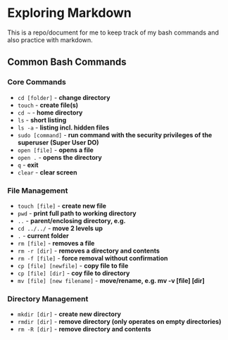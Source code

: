 # Exploring Markdown

This is a repo/document for me to keep track of my bash commands and also practice with markdown.

## Common Bash Commands
### Core Commands
- `cd [folder]` - **change directory**
- `touch` - **create file(s)**
- `cd ~` - **home directory**
- `ls` - **short listing**
- `ls -a` - **listing incl. hidden files**
- `sudo [command]` - **run command with the security privileges of the superuser (Super User DO)**
- `open [file]` - **opens a file**
- `open .` - **opens the directory**
- `q` - **exit**
- `clear` - **clear screen**

### File Management
- `touch [file]` - **create new file**
- `pwd` - **print full path to working directory**
- `..` - **parent/enclosing directory, e.g.**
- `cd ../../` - **move 2 levels up**
- `.` - **current folder**
- `rm [file]` - **removes a file**
- `rm -r [dir]` - **removes a directory and contents**
- `rm -f [file]` - **force removal without confirmation**
- `cp [file] [newfile]` - **copy file to file**
- `cp [file] [dir]` - **coy file to directory**
- `mv [file] [new filename]` - **move/rename, e.g. mv -v [file] [dir]**

### Directory Management
- `mkdir [dir]` - **create new directory**
- `rmdir [dir]` - **remove directory (only operates on empty directories)**
- `rm -R [dir]` - **remove directory and contents**




